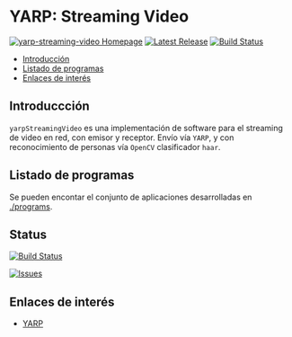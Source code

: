 # YARP: Streaming Video
[![yarp-streaming-video Homepage](https://img.shields.io/badge/yarp_streaming_video-develop-orange.svg)](https://github.com/davidvelascogarcia/yarp-streaming-video/tree/develop/docs) [![Latest Release](https://img.shields.io/github/tag/davidvelascogarcia/yarp-streaming-video.svg?label=Latest%20Release)](https://github.com/davidvelascogarcia/yarp-streaming-video/tags) [![Build Status](https://travis-ci.org/davidvelascogarcia/yarp-streaming-video.svg?branch=develop)](https://travis-ci.org/davidvelascogarcia/yarp-streaming-video)

- [Introducción](#introducción)
- [Listado de programas](#listado-de-programas)
- [Enlaces de interés](#enlaces-de-interés)

## Introduccción

`yarpStreamingVideo` es una implementación de software para el streaming de video en red, con emisor y receptor. Envío vía `YARP`, y con reconocimiento de personas vía `OpenCV` clasificador `haar`.

## Listado de programas

Se pueden encontar el conjunto de aplicaciones desarrolladas en [./programs](./programs).


## Status

[![Build Status](https://travis-ci.org/davidvelascogarcia/yarp-streaming-video.svg?branch=develop)](https://travis-ci.org/davidvelascogarcia/yarp-streaming-video)

[![Issues](https://img.shields.io/github/issues/davidvelascogarcia/yarp-streaming-video.svg?label=Issues)](https://github.com/davidvelascogarcia/yarp-streaming-video/issues)

## Enlaces de interés

* [YARP](http://www.yarp.it/)
